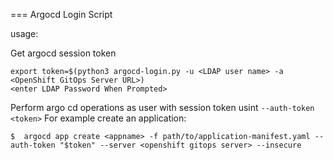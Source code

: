 === Argocd Login Script

usage:

Get argocd session token

~~~
export token=$(python3 argocd-login.py -u <LDAP user name> -a <OpenShift GitOps Server URL>)
<enter LDAP Password When Prompted>
~~~

Perform argo cd operations as user with session token usint `--auth-token <token>`
For example create an application:

~~~
$  argocd app create <appname> -f path/to/application-manifest.yaml --auth-token "$token" --server <openshift gitops server> --insecure
~~~
